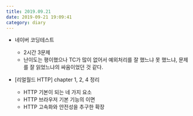 ```yaml
---
title: 2019.09.21
date: 2019-09-21 19:09:41
category: diary
---
```


* 네이버 코딩테스트
  * 2시간 3문제 
  * 난이도는 평이했으나 TC가 많이 없어서 예외처리를 잘 했느냐 못 했느냐, 문제를 잘 읽었느냐의 싸움이었던 것 같다.

* [리얼월드 HTTP] chapter 1, 2, 4 정리
  * HTTP 기본이 되는 네 가지 요소
  * HTTP 브라우저 기본 기능의 이면
  * HTTP 고속화와 안전성을 추구한 확장